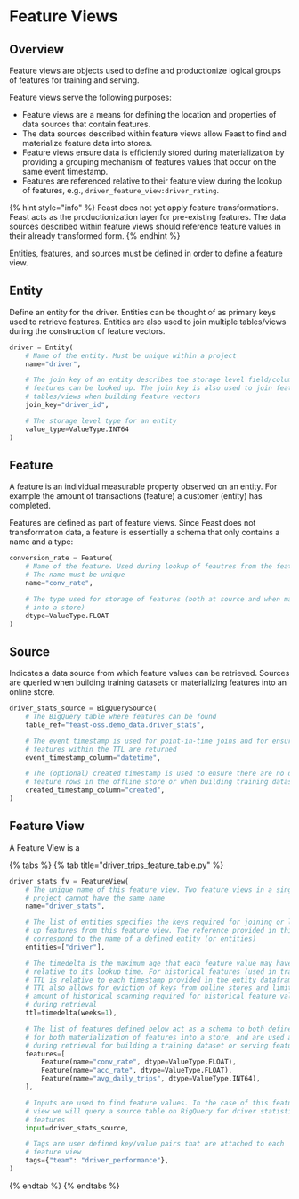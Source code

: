 # Feature Views

## Overview

Feature views are objects used to define and productionize logical groups of features for training and serving.

Feature views serve the following purposes:

* Feature views are a means for defining the location and properties of data sources that contain features.
* The data sources described within feature views allow Feast to find and materialize feature data into stores.
* Feature views ensure data is efficiently stored during materialization by providing a grouping mechanism of features values that occur on the same event timestamp.
* Features are referenced relative to their feature view during the lookup of features, e.g., `driver_feature_view:driver_rating`.

{% hint style="info" %}
Feast does not yet apply feature transformations. Feast acts as the productionization layer for pre-existing features. The data sources described within feature views should reference feature values in their already transformed form.
{% endhint %}

Entities, features, and sources must be defined in order to define a feature view.

## Entity

Define an entity for the driver. Entities can be thought of as primary keys used to retrieve features. Entities are also used to join multiple tables/views during the construction of feature vectors.

```python
driver = Entity(
    # Name of the entity. Must be unique within a project
    name="driver",

    # The join key of an entity describes the storage level field/column on which
    # features can be looked up. The join key is also used to join feature 
    # tables/views when building feature vectors
    join_key="driver_id",

    # The storage level type for an entity
    value_type=ValueType.INT64
)
```

## Feature

A feature is an individual measurable property observed on an entity. For example the amount of transactions \(feature\) a customer \(entity\) has completed.

Features are defined as part of feature views. Since Feast does not transformation data, a feature is essentially a schema that only contains a name and a type:

```python
conversion_rate = Feature(
    # Name of the feature. Used during lookup of feautres from the feature store
    # The name must be unique
    name="conv_rate",

    # The type used for storage of features (both at source and when materialized
    # into a store)
    dtype=ValueType.FLOAT
)
```

## Source

Indicates a data source from which feature values can be retrieved. Sources are queried when building training datasets or materializing features into an online store.

```python
driver_stats_source = BigQuerySource(
    # The BigQuery table where features can be found
    table_ref="feast-oss.demo_data.driver_stats",

    # The event timestamp is used for point-in-time joins and for ensuring only
    # features within the TTL are returned
    event_timestamp_column="datetime",

    # The (optional) created timestamp is used to ensure there are no duplicate
    # feature rows in the offline store or when building training datasets
    created_timestamp_column="created",
)
```

## Feature View

A Feature View is a

{% tabs %}
{% tab title="driver\_trips\_feature\_table.py" %}
```python
driver_stats_fv = FeatureView(
    # The unique name of this feature view. Two feature views in a single
    # project cannot have the same name
    name="driver_stats",

    # The list of entities specifies the keys required for joining or looking
    # up features from this feature view. The reference provided in this field
    # correspond to the name of a defined entity (or entities)
    entities=["driver"],

    # The timedelta is the maximum age that each feature value may have
    # relative to its lookup time. For historical features (used in training),
    # TTL is relative to each timestamp provided in the entity dataframe.
    # TTL also allows for eviction of keys from online stores and limits the
    # amount of historical scanning required for historical feature values
    # during retrieval
    ttl=timedelta(weeks=1),

    # The list of features defined below act as a schema to both define features
    # for both materialization of features into a store, and are used as references
    # during retrieval for building a training dataset or serving features
    features=[
        Feature(name="conv_rate", dtype=ValueType.FLOAT),
        Feature(name="acc_rate", dtype=ValueType.FLOAT),
        Feature(name="avg_daily_trips", dtype=ValueType.INT64),
    ],

    # Inputs are used to find feature values. In the case of this feature
    # view we will query a source table on BigQuery for driver statistics
    # features
    input=driver_stats_source,

    # Tags are user defined key/value pairs that are attached to each
    # feature view
    tags={"team": "driver_performance"},
)
```
{% endtab %}
{% endtabs %}


